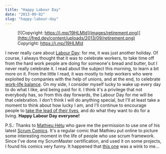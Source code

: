 ```yaml
---
title: "Happy Labour Day"
date: "2013-09-02"
slug: "happy-labour-day"
---
```


<figure>

[](http://fred.dev/content/uploads/2013/09/retirement.png)

<figcaption>

[![Copyright: https://j.mp/19HLMId](images/retirement.png)](http://fred.dev/content/uploads/2013/09/retirement.png) Copyright: https://j.mp/19HLMId

</figcaption>

</figure>

I never really care about [Labour Day](https://en.wikipedia.org/wiki/Labour_Day): for me, it was just another holiday. Of course, I always thought that it was to celebrate workers, to take time off from the hard work people are doing for someone's bread and butter, but I never really celebrate it. I read about the subject this morning, to learn a bit more on it. From the little I read, it was mostly to help workers who were exploited by companies with the help of unions, and at the end, to celebrate [work-life balance](https://fred.dev/work-hard-play-hard/ "Work hard, play hard"). On my side, I consider myself lucky to wake up every day to do what I like, and being paid for it. I think it's a privilege that not everybody has, so from this day forwards, the Labour Day for me will be that celebration. I don't think I will do anything special, but I'll at least take a moment to think about how lucky I am, and I'll continue to encourage people to [take the lead of their lives](https://fred.dev/now-is-the-perfect-moment/ "Now is the perfect moment"), and do what they want to do for a living. **Happy Labour Day everyone!**

P.S.: Thanks to [Mathieu Hétu](http://mathieuhetu.com/) who gave me the permission to use one of his latest [Scrum Comics](http://mathieuhetu.com/?tag=scrum+meme). It's a regular comic that Mathieu put online to picture some interesting moment in the life of people who use scrum framework. Since I've done my ScrumMaster certification, and used it on some projects, I found his comics very funny. It happened that [this one](https://j.mp/19HLMId) was a wink to me...
